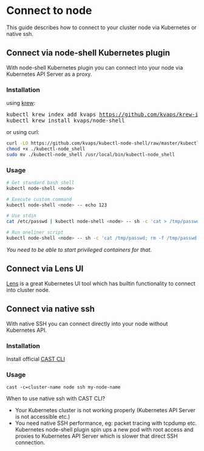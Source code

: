 # Connect to node

This guide describes how to connect to your cluster node via Kubernetes or native ssh.

## Connect via node-shell Kubernetes plugin

With node-shell Kubernetes plugin you can connect into your node via Kubernetes API Server as a proxy.

### Installation
using [krew](https://krew.sigs.k8s.io/):

<pre>
kubectl krew index add kvaps <a href="https://github.com/kvaps/krew-index">https://github.com/kvaps/krew-index</a>
kubectl krew install kvaps/node-shell
</pre>

or using curl:

```bash
curl -LO https://github.com/kvaps/kubectl-node-shell/raw/master/kubectl-node_shell
chmod +x ./kubectl-node_shell
sudo mv ./kubectl-node_shell /usr/local/bin/kubectl-node_shell
```

### Usage

```bash
# Get standard bash shell
kubectl node-shell <node>

# Execute custom command
kubectl node-shell <node> -- echo 123

# Use stdin
cat /etc/passwd | kubectl node-shell <node> -- sh -c 'cat > /tmp/passwd'

# Run oneliner script
kubectl node-shell <node> -- sh -c 'cat /tmp/passwd; rm -f /tmp/passwd'
```

*You need to be able to start privileged containers for that.*

## Connect via Lens UI

[Lens](https://github.com/lensapp/lens) is a great Kubernetes UI tool which has builtin functionality to connect into cluster node.

## Connect via native ssh

With native SSH you can connect directly into your node without Kubernetes API.

### Installation

Install official [CAST CLI](https://github.com/castai/cli)


### Usage
```
cast -c=cluster-name node ssh my-node-name
```

When to use native ssh with CAST CLI?
* Your Kubernetes cluster is not working properly (Kubernetes API Server is not accessible etc.)
* You need native SSH performance, eg: packet tracing with tcpdump etc. Kubernetes node-shell plugin
spin ups a new pod with root access and proxies to Kubernetes API Server which is slower that direct SSH connection.
